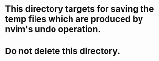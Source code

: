 # This directory targets for saving the temp files which are produced by nvim's undo operation.

# Do not delete this directory.
